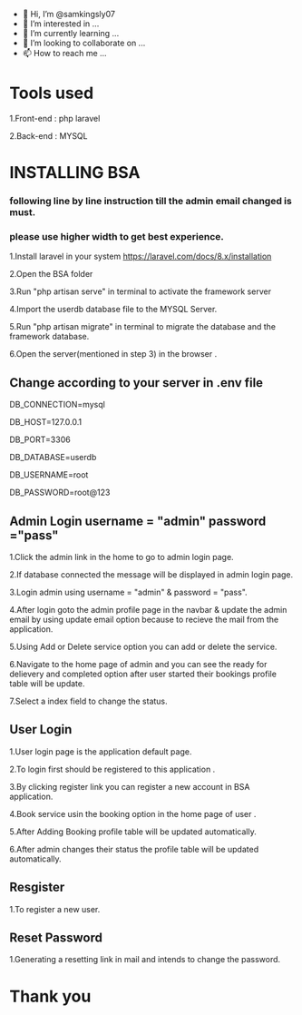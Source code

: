 
- 👋 Hi, I’m @samkingsly07
- 👀 I’m interested in ...
- 🌱 I’m currently learning ...
- 💞️ I’m looking to collaborate on ...
- 📫 How to reach me ...

# Tools used 

1.Front-end : php laravel 

2.Back-end  : MYSQL

# INSTALLING BSA
### following line by line instruction till the admin email changed is must.
### please use higher width to get best experience.

1.Install laravel in your system https://laravel.com/docs/8.x/installation

2.Open the BSA folder 

3.Run "php artisan serve" in terminal to activate the framework server

4.Import the userdb database file to the MYSQL Server.

5.Run "php artisan migrate" in terminal to migrate the database and the framework database.

6.Open the server(mentioned in step 3) in the browser .
## Change according to your server in .env file

DB_CONNECTION=mysql

DB_HOST=127.0.0.1

DB_PORT=3306

DB_DATABASE=userdb

DB_USERNAME=root

DB_PASSWORD=root@123 


## Admin Login username = "admin" password ="pass"

1.Click the admin link in the home to go to admin login page.

2.If database connected the message will be displayed in admin login page.

3.Login admin using username = "admin" &  password  = "pass".

4.After login goto the admin profile page in the navbar & update the admin email by using update email option because to recieve the mail from the application.

5.Using Add or Delete service  option you can add or delete the service.

6.Navigate to the home page of admin and you can see the ready for delievery and completed option after user started their bookings profile table will be update.

7.Select a index field to change the status.

## User Login

1.User login page is the application default page.

2.To login first should be registered to this application .

3.By clicking register link you can register a new account in BSA application.

4.Book service usin the booking option in the home page of user .

5.After Adding Booking profile table will be updated automatically.

6.After admin changes their status the profile table will be updated automatically.

## Resgister

1.To register a new user.

## Reset Password

1.Generating a resetting link in mail and intends to change the password.

# Thank you



